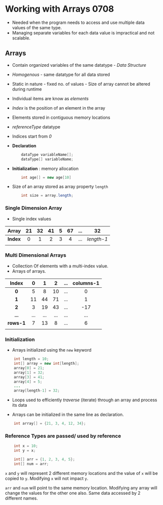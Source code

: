 # Working with Arrays 0708

- Needed when the program needs to access and use multiple data values of the same type.
- Managing separate variables for each data value is impractical and not scalable.

## Arrays

- Contain organized variables of the same datatype - *Data Structure*
- *Homogenous* - same datatype for all data stored
- Static in nature - fixed no. of values - Size of array cannot be altered during runtime
- Individual items are know as *elements*
- *Index* is the position of an element in the array
- Elements stored in contiguous memory locations
- *referenceType* datatype
- Indices start from *0*
- **Declaration**

    ```java
        dataType variableName[];
        dataType[] variableName;
    ```

- **Initialization** : memory allocation

    ```java
        int age[] = new age[10]
    ```

- Size of an array stored as array property `length`

    ```java
        int size = array.length;
    ```

### Single Dimension Array

- Single index values

|**Array**|21|32|41|5|67|...|32|
|:---:|:---:|:---:|:---:|:---:|:---:|:---:|:---:|
|**Index**|0|1|2|3|4|...|*length-1*|
||

### Multi Dimensional Arrays

- Collection Of elements with a multi-index value.
- Arrays of arrays.

|**Index**|0|1|2|...|columns-1|
|:---:|:---:|:---:|:---:|:---:|:---:|
|**0**|5|8|10|...|0|
|**1**|11|44|71|...|1|
|**2**|3|19|43|...|-17|
|**...**|...|...|...|...|...|
|**rows-1**|7|13|8|...|6|
||

### Initialization

- Arrays initialized using the `new` keyword

```java
    int length = 10;
    int[] array = new int[length];
    array[0] = 21;
    array[1] = 32;
    array[3] = 41;
    array[4] = 5;
    ...
    array[length-1] = 32;
```

- Loops used to efficiently *traverse* (iterate) through an array and process its data

- Arrays can be initialized in the same line as declaration.

```java
    int array[] = {21, 3, 4, 12, 34};
```

### Reference Types are passed/ used by reference

```java
    int x = 10;
    int y = x;

    int[] arr = {1, 2, 3, 4, 5};
    int[] num = arr;
```

`x` and `y` will represent 2 different memory locations and the value of `x` will be copied to `y`. Modifying `x` will not impact `y`.

`arr` and `num` will point to the same memory location. Modifying any array will change the values for the other one also. Same data accessed by 2 different names.
